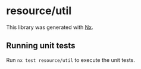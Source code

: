 # resource/util

This library was generated with [Nx](https://nx.dev).

## Running unit tests

Run `nx test resource/util` to execute the unit tests.
